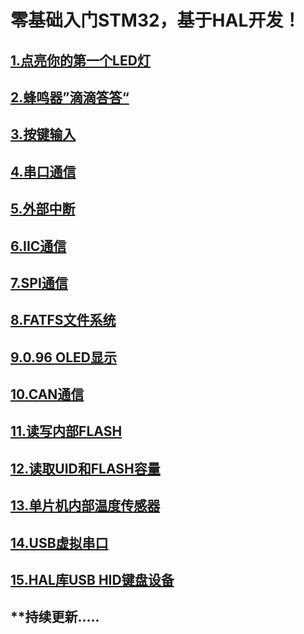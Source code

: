 # 零基础入门STM32，基于HAL开发！

## [**1.点亮你的第一个LED灯**](https://gitee.com/rymcu-community/nebula-pi-stm32/blob/master/1-LED/1.%E7%82%B9%E4%BA%AE%E4%BD%A0%E7%9A%84%E7%AC%AC%E4%B8%80%E4%B8%AALED.md)

## [**2.蜂鸣器”滴滴答答“**](https://gitee.com/rymcu-community/nebula-pi-stm32/blob/master/2-Buzzer/2.%E8%9C%82%E9%B8%A3%E5%99%A8.md)

## [**3.按键输入**](https://gitee.com/rymcu-community/nebula-pi-stm32/blob/master/3-KEY/3.%E6%8C%89%E9%94%AE.md)

## [**4.串口通信**](https://gitee.com/rymcu-community/nebula-pi-stm32/blob/master/4-USART/4.%E4%B8%B2%E5%8F%A3%E9%80%9A%E4%BF%A1.md)

## [**5.外部中断**](https://gitee.com/rymcu-community/nebula-pi-stm32/blob/master/5-EXTI/5.%E5%A4%96%E9%83%A8%E4%B8%AD%E6%96%AD.md)

## [**6.IIC通信**]()

## [**7.SPI通信**]()

## [**8.FATFS文件系统**]()

## [**9.0.96 OLED显示**]()

## [**10.CAN通信**]()

## [**11.读写内部FLASH**]()

## [**12.读取UID和FLASH容量**]()

## [**13.单片机内部温度传感器**]()

## [**14.USB虚拟串口**]()

## [**15.HAL库USB HID键盘设备**]()



## **持续更新.....

